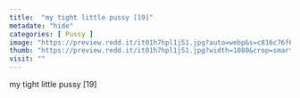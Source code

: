 ```yaml
---
title:  "my tight little pussy [19]"
metadate: "hide"
categories: [ Pussy ]
image: "https://preview.redd.it/it01h7hpl1j51.jpg?auto=webp&s=c816c76f6f1578f945a45338800371445533ced2"
thumb: "https://preview.redd.it/it01h7hpl1j51.jpg?width=1080&crop=smart&auto=webp&s=53e067f29d24139aec0f418ca8b0e2e31788eff5"
visit: ""
---
```

my tight little pussy [19]
